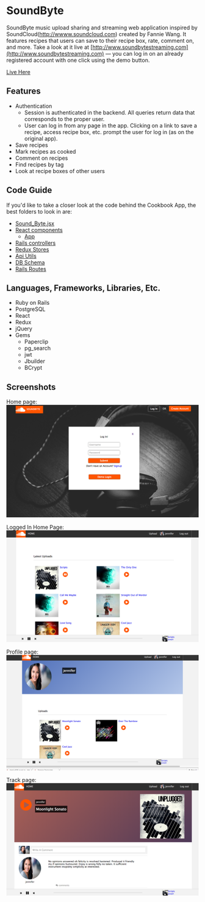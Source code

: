 # SoundByte

SoundByte music upload sharing and streaming web application inspired by SoundCloud(http://wwww.soundcloud.com) created by Fannie Wang. It features recipes that users can save to their recipe box, rate, comment on, and more. Take a look at it live at [http://www.soundbytestreaming.com](http://www.soundbytestreaming.com) — you can log in on an already registered account with one click using the demo button.

[Live Here][live]

[live]: http://www.soundbytestreaming.com

## Features

* Authentication
  * Session is authenticated in the backend. All queries return data that corresponds to the proper user.
  * User can log in from any page in the app. Clicking on a link to save a recipe, access recipe box, etc. prompt the user for log in (as on the original app).
* Save recipes
* Mark recipes as cooked
* Comment on recipes
* Find recipes by tag
* Look at recipe boxes of other users

## Code Guide

If you'd like to take a closer look at the code behind the Cookbook App, the best folders to look in are:

* [Sound_Byte.jsx](./frontend/sound_byte.jsx)
* [React components](./frontend/components/)
  * [App](./frontend/components/app.jsx)
* [Rails controllers](./app/controllers/api)
* [Redux Stores](./frontend/store/store.js)
* [Api Utils](./frontend/util/)
* [DB Schema](./db/schema.rb)
* [Rails Routes](./config/routes.rb)

## Languages, Frameworks, Libraries, Etc.

* Ruby on Rails
* PostgreSQL
* React
* Redux
* jQuery
* Gems
  * Paperclip
  * pg_search
  * jwt
  * Jbuilder
  * BCrypt

## Screenshots

Home page:
![home page](./screenshots/homepage.png)

Logged In Home Page:
![home page](./screenshots/loggedin_homepage.png)

Profile page:
![recipe detail](./screenshots/profile.png)

Track page:
![recipe detail](./screenshots/track.png)
